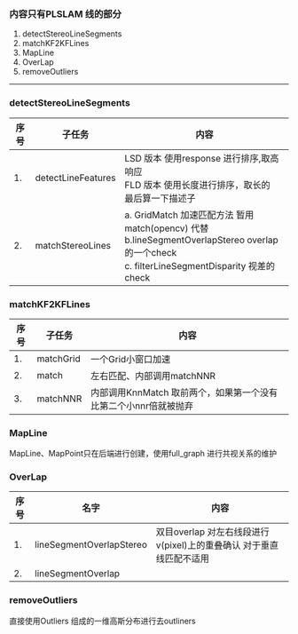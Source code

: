 <!--
 * @Author: Liu Weilong
 * @Date: 2021-03-15 13:06:24
 * @LastEditors: Liu Weilong 
 * @LastEditTime: 2021-03-23 17:55:04
 * @FilePath: /3rd-test-learning/31. orb_slam_related/pl-slam/code_reading/line.md
 * @Description: 
-->
### 内容只有PLSLAM 线的部分
1. detectStereoLineSegments
2. matchKF2KFLines
3. MapLine 
4. OverLap
5. removeOutliers


-------------

### detectStereoLineSegments

序号|子任务|内容
----|----|----
1. |detectLineFeatures|LSD 版本 使用response 进行排序,取高响应<br>FLD 版本 使用长度进行排序，取长的<br> 最后算一下描述子
2. |matchStereoLines|a. GridMatch 加速匹配方法 暂用match(opencv) 代替<br>b.lineSegmentOverlapStereo overlap的一个check<br>c. filterLineSegmentDisparity 视差的check


### matchKF2KFLines
序号|子任务|内容
---|---|---
1. |matchGrid|一个Grid小窗口加速
2. |match|左右匹配、内部调用matchNNR
3. |matchNNR|内部调用KnnMatch 取前两个，如果第一个没有比第二个小nnr倍就被抛弃


### MapLine
MapLine、MapPoint只在后端进行创建，使用full_graph 进行共视关系的维护

### OverLap
序号|名字|内容
---|---|----
1. |lineSegmentOverlapStereo|双目overlap 对左右线段进行v(pixel)上的重叠确认 对于垂直线匹配不适用
2. |lineSegmentOverlap|

### removeOutliers
直接使用Outliers 组成的一维高斯分布进行去outliners